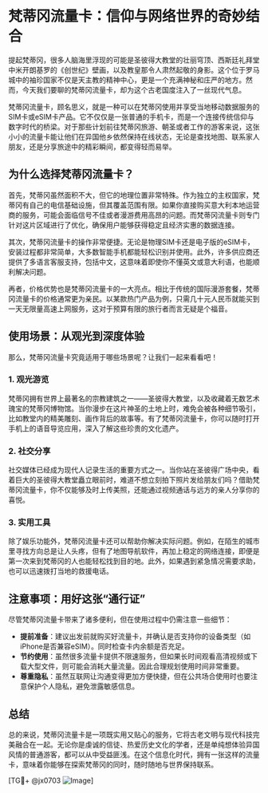 # 梵蒂冈流量卡：信仰与网络世界的奇妙结合

提起梵蒂冈，很多人脑海里浮现的可能是圣彼得大教堂的壮丽穹顶、西斯廷礼拜堂中米开朗基罗的《创世纪》壁画，以及教皇那令人肃然起敬的身影。这个位于罗马城中的袖珍国家不仅是天主教的精神中心，更是一个充满神秘和庄严的地方。然而，今天我们要聊的梵蒂冈流量卡，却为这个古老国度注入了一丝现代气息。

梵蒂冈流量卡，顾名思义，就是一种可以在梵蒂冈使用并享受当地移动数据服务的SIM卡或eSIM卡产品。它不仅仅是一张普通的手机卡，而是一个连接传统信仰与数字时代的桥梁。对于那些计划前往梵蒂冈旅游、朝圣或者工作的游客来说，这张小小的流量卡能让他们在异国他乡依然保持在线状态，无论是查找地图、联系家人朋友，还是分享旅途中的精彩瞬间，都变得轻而易举。

## 为什么选择梵蒂冈流量卡？

首先，梵蒂冈虽然面积不大，但它的地理位置非常特殊。作为独立的主权国家，梵蒂冈有自己的电信基础设施，但其覆盖范围有限。如果你直接购买意大利本地运营商的服务，可能会面临信号不佳或者漫游费用高昂的问题。而梵蒂冈流量卡则专门针对这片区域进行了优化，确保用户能够获得稳定且经济实惠的数据连接。

其次，梵蒂冈流量卡的操作非常便捷。无论是物理SIM卡还是电子版的eSIM卡，安装过程都非常简单，大多数智能手机都能轻松识别并使用。此外，许多供应商还提供了多语言客服支持，包括中文，这意味着即使你不懂英文或意大利语，也能顺利解决问题。

再者，价格优势也是梵蒂冈流量卡的一大亮点。相比于传统的国际漫游套餐，梵蒂冈流量卡的价格通常更为亲民。以某款热门产品为例，只需几十元人民币就能买到一天无限量高速上网服务，这对于预算有限的旅行者而言无疑是个福音。

## 使用场景：从观光到深度体验

那么，梵蒂冈流量卡究竟适用于哪些场景呢？让我们一起来看看吧！

### 1. 观光游览
梵蒂冈拥有世界上最著名的宗教建筑之一——圣彼得大教堂，以及收藏着无数艺术瑰宝的梵蒂冈博物馆。当你漫步在这片神圣的土地上时，难免会被各种细节吸引，比如教堂内的精美雕刻、画作背后的故事等。有了梵蒂冈流量卡，你可以随时打开手机上的语音导览应用，深入了解这些珍贵的文化遗产。

### 2. 社交分享
社交媒体已经成为现代人记录生活的重要方式之一。当你站在圣彼得广场中央，看着巨大的圣彼得大教堂矗立眼前时，难道不想立刻拍下照片发给朋友们吗？借助梵蒂冈流量卡，你不仅能够及时上传美照，还能通过视频通话与远方的亲人分享你的喜悦。

### 3. 实用工具
除了娱乐功能外，梵蒂冈流量卡还可以帮助你解决实际问题。例如，在陌生的城市里寻找方向总是让人头疼，但有了地图导航软件，再加上稳定的网络连接，即便是第一次来到梵蒂冈的人也能轻松找到目的地。此外，如果遇到紧急情况需要求助，也可以迅速拨打当地的救援电话。

## 注意事项：用好这张“通行证”

尽管梵蒂冈流量卡带来了诸多便利，但在使用过程中仍需注意一些细节：

- **提前准备**：建议出发前就购买好流量卡，并确认是否支持你的设备类型（如iPhone是否兼容eSIM）。同时检查卡内余额是否充足。
- **节约使用**：虽然很多流量卡提供不限速服务，但如果长时间观看高清视频或下载大型文件，则可能会消耗大量流量。因此合理规划使用时间非常重要。
- **尊重隐私**：虽然互联网让沟通变得更加方便快捷，但在公共场合使用时也要注意保护个人隐私，避免泄露敏感信息。

## 总结

总的来说，梵蒂冈流量卡是一项既实用又贴心的服务，它将古老文明与现代科技完美融合在一起。无论你是虔诚的信徒、热爱历史文化的学者，还是单纯想体验异国风情的普通游客，都可以从中受益匪浅。在这个信息化时代，拥有一张这样的流量卡，意味着你能够在探索梵蒂冈的同时，随时随地与世界保持联系。

[TG💪+ @jx0703 ![Image](https://github.com/user-attachments/assets/dbca1d08-cadb-493c-b0ec-ad6f7a83f270)]